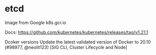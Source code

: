 # etcd
Image from Google k8s.gcr.io

Docs:
https://github.com/kubernetes/kubernetes/releases/tag/v1.21.1

Dcoker versions
Update the latest validated version of Docker to 20.10 (#98977, @neolit123) [SIG CLI, Cluster Lifecycle and Node]
